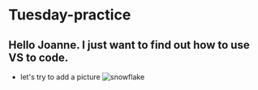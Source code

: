 # Tuesday-practice
## Hello Joanne. I just want to find out how to use VS to code. 
* let's try to add a picture
![snowflake](https://img.elephantjournal.com/wp-content/uploads/2011/07/snowflake.png)
